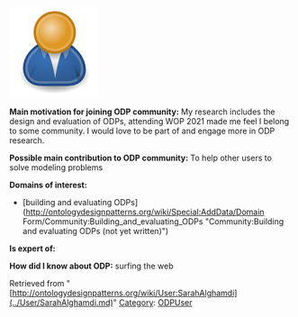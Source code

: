 [![Image:ODPUser.png](../images/a/a6/ODPUser.png)](../Image/ODPUser.png.md "Image:ODPUser.png")




  





__Main motivation for joining ODP community:__ My research includes the design and evaluation of ODPs, attending WOP 2021 made me feel I belong to some community. I would love to be part of and engage more in ODP research.


__Possible main contribution to ODP community:__ To help other users to solve modeling problems


__Domains of interest:__



* [building and evaluating ODPs](http://ontologydesignpatterns.org/wiki/Special:AddData/Domain Form/Community:Building_and_evaluating_ODPs "Community:Building and evaluating ODPs (not yet written)")


__Is expert of:__


  

__How did I know about ODP:__ surfing the web






Retrieved from "[http://ontologydesignpatterns.org/wiki/User:SarahAlghamdi](../User/SarahAlghamdi.md)"
 [Category](http://ontologydesignpatterns.org/wiki/Special:Categories "Special:Categories"): [ODPUser](../Category/ODPUser.md "Category:ODPUser")